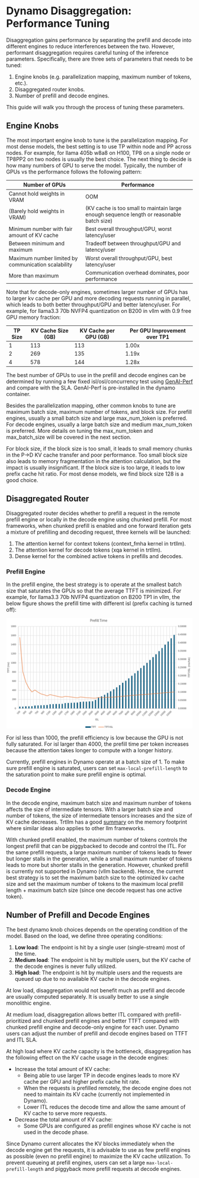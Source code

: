 <!--
SPDX-FileCopyrightText: Copyright (c) 2025 NVIDIA CORPORATION & AFFILIATES. All rights reserved.
SPDX-License-Identifier: Apache-2.0

Licensed under the Apache License, Version 2.0 (the "License");
you may not use this file except in compliance with the License.
You may obtain a copy of the License at

http://www.apache.org/licenses/LICENSE-2.0

Unless required by applicable law or agreed to in writing, software
distributed under the License is distributed on an "AS IS" BASIS,
WITHOUT WARRANTIES OR CONDITIONS OF ANY KIND, either express or implied.
See the License for the specific language governing permissions and
limitations under the License.
-->

# Dynamo Disaggregation: Performance Tuning

Disaggregation gains performance by separating the prefill and decode into different engines to reduce interferences between the two. However, performant disaggregation requires careful tuning of the inference parameters. Specifically, there are three sets of parameters that needs to be tuned:

1. Engine knobs (e.g. parallelization mapping, maximum number of tokens, etc.).
1. Disaggregated router knobs.
1. Number of prefill and decode engines.

This guide will walk you through the process of tuning these parameters.

## Engine Knobs

The most important engine knob to tune is the parallelization mapping. For most dense models, the best setting is to use TP within node and PP across nodes. For example, for llama 405b w8a8 on H100, TP8 on a single node or TP8PP2 on two nodes is usually the best choice. The next thing to decide is how many numbers of GPU to serve the model. Typically, the number of GPUs vs the performance follows the following pattern:

Number of GPUs | Performance
--- | ---
Cannot hold weights in VRAM | OOM
(Barely hold weights in VRAM) | (KV cache is too small to maintain large enough sequence length or reasonable batch size)
Minimum number with fair amount of KV cache | Best overall throughput/GPU, worst latency/user
Between minimum and maximum | Tradeoff between throughput/GPU and latency/user
Maximum number limited by communication scalability | Worst overall throughput/GPU, best latency/user
More than maximum | Communication overhead dominates, poor performance

Note that for decode-only engines, sometimes larger number of GPUs has to larger kv cache per GPU and more decoding requests running in parallel, which leads to both better throughput/GPU and better latency/user. For example, for llama3.3 70b NVFP4 quantization on B200 in vllm with 0.9 free GPU memory fraction:

TP Size | KV Cache Size (GB) | KV Cache per GPU (GB) | Per GPU Improvement over TP1
--- | --- | --- | ---
1 | 113 | 113 | 1.00x
2 | 269 | 135 | 1.19x
4 | 578 | 144 | 1.28x

The best number of GPUs to use in the prefill and decode engines can be determined by running a few fixed isl/osl/concurrency test using [GenAI-Perf](https://github.com/triton-inference-server/perf_analyzer/tree/main/genai-perf) and compare with the SLA. GenAI-Perf is pre-installed in the dynamo container.

Besides the parallelization mapping, other common knobs to tune are maximum batch size, maximum number of tokens, and block size. For prefill engines, usually a small batch size and large max_num_token is preferred. For decode engines, usually a large batch size and medium max_num_token is preferred. More details on tuning the max_num_token and max_batch_size will be covered in the next section.

For block size, if the block size is too small, it leads to small memory chunks in the P->D KV cache transfer and poor performance. Too small block size also leads to memory fragmentation in the attention calculation, but the impact is usually insignificant. If the block size is too large, it leads to low prefix cache hit ratio. For most dense models, we find block size 128 is a good choice.

## Disaggregated Router

Disaggregated router decides whether to prefill a request in the remote prefill engine or locally in the decode engine using chunked prefill. For most frameworks, when chunked prefill is enabled and one forward iteration gets a mixture of prefilling and decoding request, three kernels will be launched:
1. The attention kernel for context tokens (context_fmha kernel in trtllm).
2. The attention kernel for decode tokens (xqa kernel in trtllm).
3. Dense kernel for the combined active tokens in prefills and decodes.

### Prefill Engine

In the prefill engine, the best strategy is to operate at the smallest batch size that saturates the GPUs so that the average TTFT is minimized. For example, for llama3.3 70b NVFP4 quantization on B200 TP1 in vllm, the below figure shows the prefill time with different isl (prefix caching is turned off):

![Prefill Time](../images/prefill_time.png)

For isl less than 1000, the prefill efficiency is low because the GPU is not fully saturated. For isl larger than 4000, the prefill time per token increases because the attention takes longer to compute with a longer history.

Currently, prefill engines in Dynamo operate at a batch size of 1. To make sure prefill engine is saturated, users can set `max-local-prefill-length` to the saturation point to make sure prefill engine is optimal.


### Decode Engine

In the decode engine, maximum batch size and maximum number of tokens affects the size of intermediate tensors. With a larger batch size and number of tokens, the size of intermediate tensors increases and the size of KV cache decreases. Trtllm has a good [summary](https://nvidia.github.io/TensorRT-LLM/reference/memory.html) on the memory footprint where similar ideas also applies to other llm frameworks.

With chunked prefill enabled, the maximum number of tokens controls the longest prefill that can be piggybacked to decode and control the ITL. For the same prefill requests, a large maximum number of tokens leads to fewer but longer stalls in the generation, while a small maximum number of tokens leads to more but shorter stalls in the generation. However, chunked prefill is currently not supported in Dynamo (vllm backend). Hence, the current best strategy is to set the maximum batch size to the optimized kv cache size and set the maximum number of tokens to the maximum local prefill length + maximum batch size (since one decode request has one active token).

## Number of Prefill and Decode Engines

The best dynamo knob choices depends on the operating condition of the model. Based on the load, we define three operating conditions:
1. **Low load**: The endpoint is hit by a single user (single-stream) most of the time.
2. **Medium load**: The endpoint is hit by multiple users, but the KV cache of the decode engines is never fully utilized.
3. **High load**: The endpoint is hit by multiple users and the requests are queued up due to no available KV cache in the decode engines.

At low load, disaggregation would not benefit much as prefill and decode are usually computed separately. It is usually better to use a single monolithic engine.

At medium load, disaggregation allows better ITL compared with prefill-prioritized and chunked prefill engines and better TTFT compared with chunked prefill engine and decode-only engine for each user. Dynamo users can adjust the number of prefill and decode engines based on TTFT and ITL SLA.

At high load where KV cache capacity is the bottleneck, disaggregation has the following effect on the KV cache usage in the decode engines:
* Increase the total amount of KV cache:
  * Being able to use larger TP in decode engines leads to more KV cache per GPU and higher prefix cache hit rate.
  * When the requests is prefilled remotely, the decode engine does not need to maintain its KV cache (currently not implemented in Dynamo).
  * Lower ITL reduces the decode time and allow the same amount of KV cache to serve more requests.
* Decrease the total amount of KV cache:
  * Some GPUs are configured as prefill engines whose KV cache is not used in the decode phase.

Since Dynamo current allocates the KV blocks immediately when the decode engine get the requests, it is advisable to use as few prefill engines as possible (even no prefill engine) to maximize the KV cache utilization. To prevent queueing at prefill engines, users can set a large `max-local-prefill-length` and piggyback more prefill requests at decode engines.
